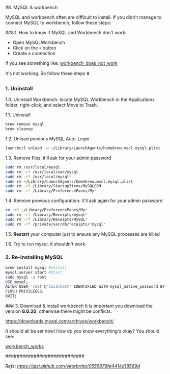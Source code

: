 #8. MySQL & workbench

MySQL and workbench often are difficult to install. If you didn't manage to connect MySQL to workbench, follow these steps:

##8.1. How to know if MySQL and Workbench don't work:

- Open MySQLWorkbench
- Click on the `+` button
- Create a connection

If you see something like:
[workbench_does_not_work]()

It's not working. So follow these steps ⬇️

### 1. Uninstall

1.0. Uninstall Workbench: locate MySQL Workbench in the Applications folder, right-click, and select Move to Trash.



1.1. Uninstall
```bash
brew remove mysql
brew cleanup
```

1.2. Unload previous MySQL Auto-Login
```bash
launchctl unload -w ~/Library/LaunchAgents/homebrew.mxcl.mysql.plist
```

1.3. Remove files: it'll ask for your admin password
```bash
sudo rm /usr/local/mysql
sudo rm -rf /usr/local/var/mysql
sudo rm -rf /usr/local/mysql*
sudo rm ~/Library/LaunchAgents/homebrew.mxcl.mysql.plist
sudo rm -rf /Library/StartupItems/MySQLCOM
sudo rm -rf /Library/PreferencePanes/My*
```

1.4. Remove previous configuration: it'll ask again for your admin password
```bash
rm -rf ~/Library/PreferencePanes/My*
sudo rm -rf /Library/Receipts/mysql*
sudo rm -rf /Library/Receipts/MySQL*
sudo rm -rf /private/var/db/receipts/*mysql*
```

1.5. **Restart** your computer just to ensure any MySQL processes are killed

1.6. Try to run mysql, it shouldn't work.


### 2. Re-installing MySQL
```bash
brew install mysql #Install
mysql.server start #Start
sudo mysql -u root
USE mysql;
ALTER USER 'root'@'localhost' IDENTIFIED WITH mysql_native_password BY 'admin'; #Substitute 'admin' by your password
FLUSH PRIVILEGES;
QUIT;
```

### 3. Download & install workbench
It is important you download the version **8.0.20**, otherwise there might be conflicts.

https://downloads.mysql.com/archives/workbench/

It should all be set now! How do you know everything's okay? You should see:

[workbench_works]("imgs/workbench-works.png")

############################

_Refs: https://gist.github.com/vitorbritto/0555879fe4414d18569d_